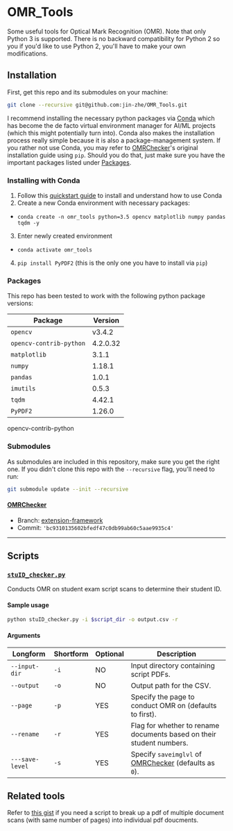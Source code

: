 # OMR_Tools
Some useful tools for Optical Mark Recognition (OMR). Note that only Python 3 is supported. There is no backward compatibility for Python 2 so you if you'd like to use Python 2, you'll have to make your own modifications.

## Installation
First, get this repo and its submodules on your machine:
```sh
git clone --recursive git@github.com:jin-zhe/OMR_Tools.git
```
I recommend installing the necessary python packages via [Conda](https://docs.conda.io/en/latest/index.html) which has become the de facto virtual environment manager for AI/ML projects (which this might potentially turn into). Conda also makes the installation process really simple because it is also a package-management system. If you rather not use Conda, you may refer to [OMRChecker](https://github.com/Udayraj123/OMRChecker)'s original installation guide using `pip`. Should you do that, just make sure you have the important packages listed under [Packages](https://github.com/jin-zhe/OMR_Tools#packages).

### Installing with Conda

1. Follow this [quickstart guide](https://jin-zhe.github.io/guides/getting-up-to-speed-with-conda/) to install and understand how to use Conda
2. Create a new Conda environment with necessary packages:
  * `conda create -n omr_tools python=3.5 opencv matplotlib numpy pandas tqdm -y`
3. Enter newly created environment
  * `conda activate omr_tools`
4. `pip install PyPDF2` (this is the only one you have to install via `pip`)

### Packages
This repo has been tested to work with the following python package versions:

Package | Version
--- | ---
`opencv` | v3.4.2
`opencv-contrib-python` | 4.2.0.32
`matplotlib` | 3.1.1
`numpy` | 1.18.1
`pandas` | 1.0.1
`imutils` | 0.5.3
`tqdm` | 4.42.1
`PyPDF2` | 1.26.0

opencv-contrib-python

### Submodules
As submodules are included in this repository, make sure you get the right one. If you didn't clone this repo with the `--recursive` flag, you'll need to run:
```sh
git submodule update --init --recursive
```
#### [OMRChecker](https://github.com/leongwaikay/OMRChecker/tree/extension-framework)
* Branch: [extension-framework](https://github.com/leongwaikay/OMRChecker/tree/extension-framework)
* Commit: `'bc9310135602bfedf47c0db99ab60c5aae9935c4'`
---
## Scripts
### [`stuID_checker.py`](stuID_checker.py)
Conducts OMR on student exam script scans to determine their student ID.

#### Sample usage
```sh
python stuID_checker.py -i $script_dir -o output.csv -r
```
#### Arguments
Longform | Shortform | Optional | Description
--- | --- | --- | ---
`--input-dir` | `-i` | NO | Input directory containing script PDFs.
`--output` | `-o` | NO | Output path for the CSV.
`--page` | `-p` | YES | Specify the page to conduct OMR on (defaults to first).
`--rename` | `-r` | YES | Flag for whether to rename documents based on their student numbers.
`---save-level` | `-s` | YES | Specify `saveimglvl` of [OMRChecker](https://github.com/Udayraj123/OMRChecker) (defaults as `0`).

## Related tools
Refer to [this gist](https://gist.github.com/jin-zhe/2efc348f58002f54e1ed90ab5323e56a) if you need a script to break up a pdf of multiple document scans (with same number of pages) into individual pdf doucments.
